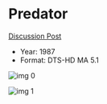 # Predator

[Discussion Post](https://www.avsforum.com/threads/bass-eq-for-filtered-movies.2995212/post-56613242)

* Year: 1987
* Format: DTS-HD MA 5.1

![img 0](https://i.imgur.com/4eL91ig.jpg)

![img 1](https://i.imgur.com/kDIWE0a.jpg)

